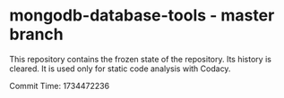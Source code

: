 # mongodb-database-tools - master branch

This repository contains the frozen state of the repository.
Its history is cleared. It is used only for static code
analysis with Codacy.

Commit Time: 1734472236